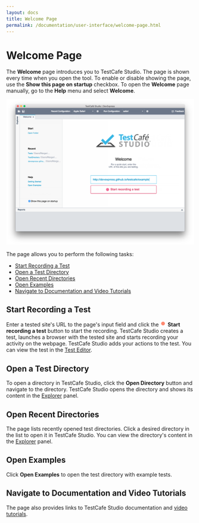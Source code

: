 ```yaml
---
layout: docs
title: Welcome Page
permalink: /documentation/user-interface/welcome-page.html
---
```

# Welcome Page

The **Welcome** page introduces you to TestCafe Studio. The page is shown every time when you open the tool. To enable or disable showing the page, use the **Show this page on startup** checkbox. To open the **Welcome** page manually, go to the **Help** menu and select **Welcome**.

![Welcome page](../../images/getting-started/welcome-page.png)

The page allows you to perform the following tasks:

* [Start Recording a Test](#start-recording-a-test)
* [Open a Test Directory](#open-a-test-directory)
* [Open Recent Directories](#open-recent-directories)
* [Open Examples](#open-examples)
* [Navigate to Documentation and Video Tutorials](#navigate-to-documentation-and-video-tutorials)

## Start Recording a Test

Enter a tested site's URL to the page's input field and click the ![Start recording a test](../../images/guides/record-test-icon.png) **Start recording a test** button to start the recording. TestCafe Studio creates a test, launches a browser with the tested site and starts recording your activity on the webpage. TestCafe Studio adds your actions to the test. You can view the test in the [Test Editor](test-editor.md).

## Open a Test Directory

To open a directory in TestCafe Studio, click the **Open Directory** button and navigate to the directory. TestCafe Studio opens the directory and shows its content in the [Explorer](explorer-panel.md) panel.

## Open Recent Directories

The page lists recently opened test directories. Click a desired directory in the list to open it in TestCafe Studio. You can view the directory's content in the [Explorer](explorer-panel.md) panel.

## Open Examples

Click **Open Examples** to open the test directory with example tests.

## Navigate to Documentation and Video Tutorials

The page also provides links to TestCafe Studio documentation and [video tutorials](../video-tutorials/README.md).